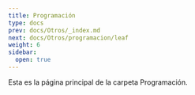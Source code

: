 ```yaml
---
title: Programación
type: docs
prev: docs/Otros/_index.md
next: docs/Otros/programacion/leaf
weight: 6
sidebar:
  open: true
---
```


Esta es la página principal de la carpeta Programación.
